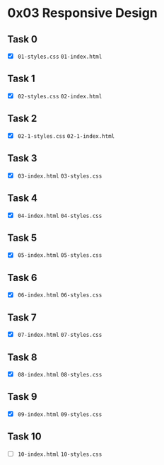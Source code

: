 # 0x03 Responsive Design

## Task 0

- [x] `01-styles.css` `01-index.html`

## Task 1
 
- [x] `02-styles.css` `02-index.html`

## Task 2
 
- [x] `02-1-styles.css` `02-1-index.html`

## Task 3

- [x] `03-index.html` `03-styles.css`

## Task 4
 
- [x] `04-index.html` `04-styles.css`

## Task 5
 
- [x] `05-index.html` `05-styles.css`

## Task 6
 
- [x] `06-index.html` `06-styles.css`

## Task 7
 
- [x] `07-index.html` `07-styles.css`

## Task 8
 
- [x] `08-index.html` `08-styles.css`

## Task 9

- [x] `09-index.html` `09-styles.css`

## Task 10

- [ ] `10-index.html` `10-styles.css`

